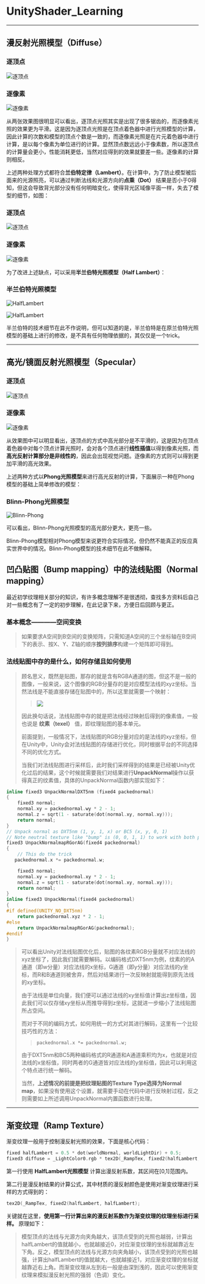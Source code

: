 # UnityShader_Learning

---

## 漫反射光照模型（Diffuse）

### 逐顶点

![逐顶点](RenderingPic/diffuse/DiffuseVertex.jpg)

### 逐像素

![逐像素](RenderingPic/diffuse/DiffusePixel.jpg)

从两张效果图很明显可以看出，逐顶点光照其实是出现了很多锯齿的，而逐像素光照的效果更为平滑。这是因为逐顶点光照是在顶点着色器中进行光照模型的计算，因此计算的次数和模型的顶点个数是一致的，而逐像素光照是在片元着色器中进行计算，是以每个像素为单位进行的计算。显然顶点数远远小于像素数，所以逐顶点的计算量会更小，性能消耗更低，当然对应得到的效果就要差一些。逐像素的计算则相反。

上述两种处理方式都符合**兰伯特定律（Lambert）**。在计算中，为了防止模型被后面来的光源照亮，可以通过判断法线和光源方向的**点乘（Dot）** 结果是否小于0得知，但这会导致背光部分没有任何明暗变化，使得背光区域像平面一样，失去了模型的细节，如图：

### 逐顶点

![逐顶点](RenderingPic/diffuse/DiffuseVertexBack.jpg)

### 逐像素

![逐像素](RenderingPic/diffuse/DiffusePixelBack.jpg)

为了改进上述缺点，可以采用**半兰伯特光照模型（Half Lambert）**：

### 半兰伯特光照模型

![HalfLambert](RenderingPic/diffuse/HalfLambert.jpg)

![HalfLambert](RenderingPic/diffuse/HalfLambertBack.jpg)

半兰伯特的技术细节在此不作说明，但可以知道的是，半兰伯特是在原兰伯特光照模型的基础上进行的修改，是不具有任何物理依据的，其仅仅是一个trick。

---

## 高光/镜面反射光照模型（Specular）

### 逐顶点

![逐顶点](RenderingPic/specular/SpecularVertex.jpg)

### 逐像素

![逐像素](RenderingPic/specular/SpecularPixel.jpg)

从效果图中可以明显看出，逐顶点的方式中高光部分是不平滑的，这是因为在顶点着色器中对每个顶点计算光照时，会对各个顶点进行**线性插值**以得到像素光照，而**高光反射计算部分是非线性的**，因此会出现视觉问题。逐像素的方式则可以得到更加平滑的高光效果。

上述两种方式以**Phong光照模型**来进行高光反射的计算，下面展示一种在Phong模型的基础上简单修改的模型：

### Blinn-Phong光照模型

![Blinn-Phong](RenderingPic/specular/BlinnPhong.jpg)

可以看出，Blinn-Phong光照模型的高光部分更大，更亮一些。

Blinn-Phong模型相对Phong模型来说更符合实际情况，但仍然不能真正的反应真实世界中的情况。Blinn-Phong模型的技术细节在此不做解释。

## 凹凸贴图（Bump mapping）中的法线贴图（Normal mapping）

最近初学纹理相关部分的知识，有许多概念理解不是很透彻，查找多方资料后自己对一些概念有了一定的初步理解，在此记录下来，方便日后回顾与更正。

### 基本概念————空间变换

> 如果要求A空间到B空间的变换矩阵，只需知道A空间的三个坐标轴在B空间下的表示、按X、Y、Z轴的顺序**按列排序**构建一个矩阵即可得到。

### 法线贴图中存的是什么，如何存储且如何使用

> 顾名思义，既然是贴图，那存的就是含有RGBA通道的图，但这不是一般的图像，一般来说，这个图像的RGB分量存的是对应模型法线的xyz坐标。当然法线是不能直接存储在贴图中的，所以这里就需要一个映射：
>> ![](MathFormula/1.png)
>
> 因此换句话说，法线贴图中存的就是把法线经过映射后得到的像素值，一般也说是 **纹素（texel）** 值，即纹理贴图的基本单元。
>
> 前面提到，一般情况下，法线贴图的RGB分量对应的是法线的xyz坐标，但在Unity中，Unity会对法线贴图的存储进行优化，同时根据平台的不同选择不同的优化方式。
>
> 当我们对法线贴图进行采样后，此时我们采样得到的结果是已经被Unity优化过后的结果，这个时候就需要我们对结果进行**UnpackNormal**操作以获得真正的纹素值，具体的UnpackNormal函数内部实现如下：
>
```cpp
inline fixed3 UnpackNormalDXT5nm (fixed4 packednormal)
{
    fixed3 normal;
    normal.xy = packednormal.wy * 2 - 1;
    normal.z = sqrt(1 - saturate(dot(normal.xy, normal.xy)));
    return normal;
}
// Unpack normal as DXT5nm (1, y, 1, x) or BC5 (x, y, 0, 1)
// Note neutral texture like "bump" is (0, 0, 1, 1) to work with both plain RGB normal and DXT5nm/BC5
fixed3 UnpackNormalmapRGorAG(fixed4 packednormal)
{
    // This do the trick
   packednormal.x *= packednormal.w;

    fixed3 normal;
    normal.xy = packednormal.xy * 2 - 1;
    normal.z = sqrt(1 - saturate(dot(normal.xy, normal.xy)));
    return normal;
}
inline fixed3 UnpackNormal(fixed4 packednormal)
{
#if defined(UNITY_NO_DXT5nm)
    return packednormal.xyz * 2 - 1;
#else
    return UnpackNormalmapRGorAG(packednormal);
#endif
}
```
> 可以看出Unity对法线贴图优化后，贴图的各纹素RGB分量就不对应法线的xyz坐标了，因此我们就需要解码。以编码格式DXT5nm为例，纹素的的A通道（即w分量）对应法线的x坐标，G通道（即y分量）对应法线的y坐标，而R和B通道则被舍弃，然后对结果进行一次反映射就能得到原先法线的xy坐标。
>
> 由于法线是单位向量，我们便可以通过法线的xy坐标值计算出z坐标值，因此我们可以仅存储xy坐标从而推导得到z坐标，这就进一步缩小了法线贴图所占空间。
>
> 而对于不同的编码方式，如何用统一的方式对其进行解码，这里有一个比较技巧性的方法：
>> `packednormal.x *= packednormal.w;`
>
> 由于DXT5nm和BC5两种编码格式的R通道和A通道乘积均为x，也就是对应法线的x坐标值，同时两者的G通道皆对应法线的y坐标值，因此可以利用这个特点进行统一解码。
>
> 当然，**上述情况的前提是把纹理贴图的Texture Type选择为Normal map**，如果没有使用这个设置，就需要手动在代码中进行反映射过程，反之则需要如上所述调用UnpackNormal内置函数进行处理。

---

## 渐变纹理（Ramp Texture）

渐变纹理一般用于控制漫反射光照的效果，下面是核心代码：

```cpp
fixed halfLambert = 0.5 * dot(worldNormal, worldLightDir) + 0.5;
fixed3 diffuse = _LightColor0.rgb * tex2D(_RampTex, fixed2(halfLambert, halfLambert)).rgb * _Color.rgb;
```

第一行使用 **HalfLambert光照模型** 计算出漫反射系数，其区间在[0,1]范围内。

第二行是漫反射结果的计算公式，其中材质的漫反射颜色是使用对渐变纹理进行采样的方式得到的：

```cpp
tex2D(_RampTex, fixed2(halfLambert, halfLambert);
```

关键就在这里，**使用第一行计算出来的漫反射系数作为渐变纹理的纹理坐标进行采样。** 原理如下：

> 模型顶点的法线与光源方向夹角越大，该顶点受到的光照也越弱，计算出halfLambert的值就越小，也就越接近0，对应渐变纹理的坐标就越靠近左下角。反之，模型顶点的法线与光源方向夹角越小，该顶点受到的光照也越强，计算出halfLambert的值就越大，也就越接近1，对应渐变纹理的坐标就越靠近右上角。而渐变纹理从左到右一般是由深到浅的，因此可以使用渐变纹理来模拟漫反射光照的强弱（色调）变化。


